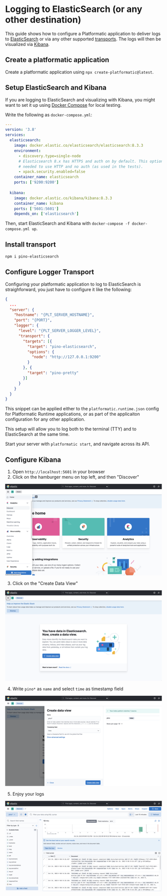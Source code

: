 # Logging to ElasticSearch (or any other destination)

This guide shows how to configure a Platformatic application to
deliver logs to [ElasticSearch](https://www.elastic.co/elasticsearch/)
or via any other supported [transports](https://getpino.io/#/docs/transports).
The logs will then be visualized via [Kibana](https://www.elastic.co/kibana).

## Create a platformatic application

Create a platformatic application using `npx create-platformatic@latest`.

## Setup ElasticSearch and Kibana

If you are logging to ElasticSearch and visualizing with Kibana,
you might want to set it up using [Docker Compose](https://docs.docker.com/compose/)
for local testing.

Write the following as `docker-compose.yml`:

```yaml
---
version: '3.8'
services:
  elasticsearch:
    image: docker.elastic.co/elasticsearch/elasticsearch:8.3.3
    environment:
      - discovery.type=single-node
      # Elasticsearch 8.x has HTTPS and auth on by default. This option is
      # needed to use HTTP and no auth (as used in the tests).
      - xpack.security.enabled=false
    container_name: elasticsearch
    ports: ['9200:9200']

  kibana:
    image: docker.elastic.co/kibana/kibana:8.3.3
    container_name: kibana
    ports: ['5601:5601']
    depends_on: ['elasticsearch']
```

Then, start ElasticSearch and Kibana with `docker-compose -f docker-compose.yml up`.

## Install transport

```bash
npm i pino-elasticsearch
```

## Configure Logger Transport

Configuring your platformatic application to log to ElasticSearch is straighforward,
you just have to configure it like the following:

```json
{
  ...
  "server": {
    "hostname": "{PLT_SERVER_HOSTNAME}",
    "port": "{PORT}",
    "logger": {
      "level": "{PLT_SERVER_LOGGER_LEVEL}",
      "transport": {
        "targets": [{
          "target": "pino-elasticsearch",
          "options": {
            "node": "http://127.0.0.1:9200"
          }
        }, {
          "target": "pino-pretty"
        }]
      }
    }
  }
}
```

This snippet can be applied either to the `platformatic.runtime.json` config
for Platformatic Runtime applications, or as part of the applicaiton configuration
for any other application.

This setup will allow you to log both to the terminal (TTY)
and to ElasticSearch at the same time.

Start your server with `platformatic start`, and navigate across
its API.

## Configure Kibana

1. Open `http://localhost:5601` in your browser
2. Click on the hamburger menu on top left, and then "Discover"

![Kibana start page](./images/kibana-1.png)

3. Click on the "Create Data View"

![Create a Data View](./images/kibana-2.png)

4. Write `pino*` as `name` and select `time` as timestamp field

![Select an index](./images/kibana-3.png)

5. Enjoy your logs

![Browse logs](./images/kibana-4.png)
